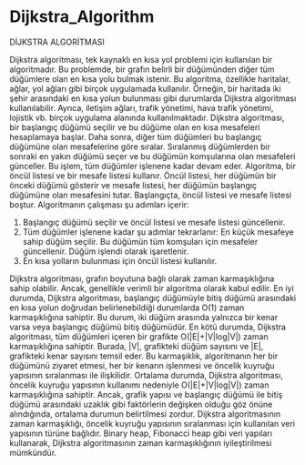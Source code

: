 # Dijkstra_Algorithm
DİJKSTRA ALGORİTMASI

Dijkstra algoritması, tek kaynaklı en kısa yol problemi için kullanılan bir algoritmadır. Bu problemde, bir grafın belirli bir düğümünden diğer tüm düğümlere olan en kısa yolu bulmak istenir. Bu algoritma, özellikle haritalar, ağlar, yol ağları gibi birçok uygulamada kullanılır. Örneğin, bir haritada iki şehir arasındaki en kısa yolun bulunması gibi durumlarda Dijkstra algoritması kullanılabilir. Ayrıca, iletişim ağları, trafik yönetimi, hava trafik yönetimi, lojistik vb. birçok uygulama alanında kullanılmaktadır.
Dijkstra algoritması, bir başlangıç düğümü seçilir ve bu düğüme olan en kısa mesafeleri hesaplamaya başlar. Daha sonra, diğer tüm düğümleri bu başlangıç düğümüne olan mesafelerine göre sıralar. Sıralanmış düğümlerden bir sonraki en yakın düğümü seçer ve bu düğümün komşularına olan mesafeleri günceller. Bu işlem, tüm düğümler işlenene kadar devam eder.
Algoritma, bir öncül listesi ve bir mesafe listesi kullanır. Öncül listesi, her düğümün bir önceki düğümü gösterir ve mesafe listesi, her düğümün başlangıç düğümüne olan mesafesini tutar. Başlangıçta, öncül listesi ve mesafe listesi boştur.
Algoritmanın çalışması şu adımları içerir:
1. Başlangıç düğümü seçilir ve öncül listesi ve mesafe listesi güncellenir.
2. Tüm düğümler işlenene kadar şu adımlar tekrarlanır:
 En küçük mesafeye sahip düğüm seçilir.
 Bu düğümün tüm komşuları için mesafeler güncellenir.
Düğüm işlendi olarak işaretlenir.
3. En kısa yolların bulunması için öncül listesi kullanılır.


Dijkstra algoritması, grafın boyutuna bağlı olarak zaman karmaşıklığına sahip olabilir. Ancak, genellikle verimli bir algoritma olarak kabul edilir.
En iyi durumda, Dijkstra algoritması, başlangıç düğümüyle bitiş düğümü arasındaki en kısa yolun doğrudan belirlenebildiği durumlarda O(1) zaman karmaşıklığına sahiptir. Bu durum, iki düğüm arasında yalnızca bir kenar varsa veya başlangıç düğümü bitiş düğümüdür.
En kötü durumda, Dijkstra algoritması, tüm düğümleri içeren bir grafikte O(|E|+|V|log|V|) zaman karmaşıklığına sahiptir. Burada, |V|, grafikteki düğüm sayısını ve |E|, grafikteki kenar sayısını temsil eder. Bu karmaşıklık, algoritmanın her bir düğümünü ziyaret etmesi, her bir kenarın işlenmesi ve öncelik kuyruğu yapısının sıralanması ile ilişkilidir.
Ortalama durumda, Dijkstra algoritması, öncelik kuyruğu yapısının kullanımı nedeniyle O(|E|+|V|log|V|) zaman karmaşıklığına sahiptir. Ancak, grafik yapısı ve başlangıç düğümü ile bitiş düğümü arasındaki uzaklık gibi faktörlerin değişken olduğu göz önüne alındığında, ortalama durumun belirtilmesi zordur.
Dijkstra algoritmasının zaman karmaşıklığı, öncelik kuyruğu yapısının sıralanması için kullanılan veri yapısının türüne bağlıdır. Binary heap, Fibonacci heap gibi veri yapıları kullanarak, Dijkstra algoritmasının zaman karmaşıklığının iyileştirilmesi mümkündür.
